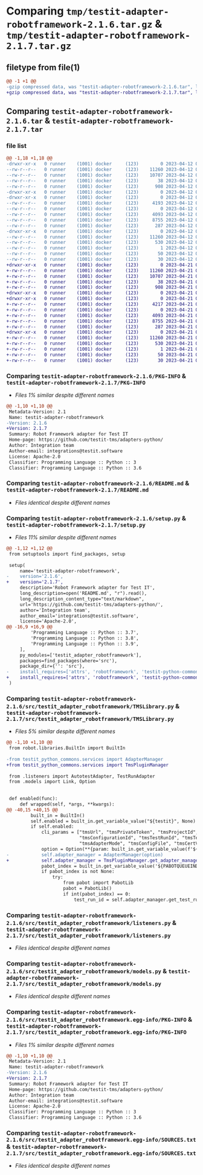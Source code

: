 # Comparing `tmp/testit-adapter-robotframework-2.1.6.tar.gz` & `tmp/testit-adapter-robotframework-2.1.7.tar.gz`

## filetype from file(1)

```diff
@@ -1 +1 @@
-gzip compressed data, was "testit-adapter-robotframework-2.1.6.tar", last modified: Wed Apr 12 09:36:28 2023, max compression
+gzip compressed data, was "testit-adapter-robotframework-2.1.7.tar", last modified: Fri Apr 21 08:18:26 2023, max compression
```

## Comparing `testit-adapter-robotframework-2.1.6.tar` & `testit-adapter-robotframework-2.1.7.tar`

### file list

```diff
@@ -1,18 +1,18 @@
-drwxr-xr-x   0 runner    (1001) docker     (123)        0 2023-04-12 09:36:28.053650 testit-adapter-robotframework-2.1.6/
--rw-r--r--   0 runner    (1001) docker     (123)    11260 2023-04-12 09:36:28.053650 testit-adapter-robotframework-2.1.6/PKG-INFO
--rw-r--r--   0 runner    (1001) docker     (123)    10707 2023-04-12 09:35:58.000000 testit-adapter-robotframework-2.1.6/README.md
--rw-r--r--   0 runner    (1001) docker     (123)       38 2023-04-12 09:36:28.053650 testit-adapter-robotframework-2.1.6/setup.cfg
--rw-r--r--   0 runner    (1001) docker     (123)      908 2023-04-12 09:35:58.000000 testit-adapter-robotframework-2.1.6/setup.py
-drwxr-xr-x   0 runner    (1001) docker     (123)        0 2023-04-12 09:36:28.049650 testit-adapter-robotframework-2.1.6/src/
-drwxr-xr-x   0 runner    (1001) docker     (123)        0 2023-04-12 09:36:28.053650 testit-adapter-robotframework-2.1.6/src/testit_adapter_robotframework/
--rw-r--r--   0 runner    (1001) docker     (123)     4193 2023-04-12 09:35:58.000000 testit-adapter-robotframework-2.1.6/src/testit_adapter_robotframework/TMSLibrary.py
--rw-r--r--   0 runner    (1001) docker     (123)        0 2023-04-12 09:35:58.000000 testit-adapter-robotframework-2.1.6/src/testit_adapter_robotframework/__init__.py
--rw-r--r--   0 runner    (1001) docker     (123)     4093 2023-04-12 09:35:58.000000 testit-adapter-robotframework-2.1.6/src/testit_adapter_robotframework/listeners.py
--rw-r--r--   0 runner    (1001) docker     (123)     8755 2023-04-12 09:35:58.000000 testit-adapter-robotframework-2.1.6/src/testit_adapter_robotframework/models.py
--rw-r--r--   0 runner    (1001) docker     (123)      287 2023-04-12 09:35:58.000000 testit-adapter-robotframework-2.1.6/src/testit_adapter_robotframework/utils.py
-drwxr-xr-x   0 runner    (1001) docker     (123)        0 2023-04-12 09:36:28.053650 testit-adapter-robotframework-2.1.6/src/testit_adapter_robotframework.egg-info/
--rw-r--r--   0 runner    (1001) docker     (123)    11260 2023-04-12 09:36:28.000000 testit-adapter-robotframework-2.1.6/src/testit_adapter_robotframework.egg-info/PKG-INFO
--rw-r--r--   0 runner    (1001) docker     (123)      530 2023-04-12 09:36:28.000000 testit-adapter-robotframework-2.1.6/src/testit_adapter_robotframework.egg-info/SOURCES.txt
--rw-r--r--   0 runner    (1001) docker     (123)        1 2023-04-12 09:36:28.000000 testit-adapter-robotframework-2.1.6/src/testit_adapter_robotframework.egg-info/dependency_links.txt
--rw-r--r--   0 runner    (1001) docker     (123)       50 2023-04-12 09:36:28.000000 testit-adapter-robotframework-2.1.6/src/testit_adapter_robotframework.egg-info/requires.txt
--rw-r--r--   0 runner    (1001) docker     (123)       30 2023-04-12 09:36:28.000000 testit-adapter-robotframework-2.1.6/src/testit_adapter_robotframework.egg-info/top_level.txt
+drwxr-xr-x   0 runner    (1001) docker     (123)        0 2023-04-21 08:18:26.941446 testit-adapter-robotframework-2.1.7/
+-rw-r--r--   0 runner    (1001) docker     (123)    11260 2023-04-21 08:18:26.941446 testit-adapter-robotframework-2.1.7/PKG-INFO
+-rw-r--r--   0 runner    (1001) docker     (123)    10707 2023-04-21 08:17:56.000000 testit-adapter-robotframework-2.1.7/README.md
+-rw-r--r--   0 runner    (1001) docker     (123)       38 2023-04-21 08:18:26.941446 testit-adapter-robotframework-2.1.7/setup.cfg
+-rw-r--r--   0 runner    (1001) docker     (123)      908 2023-04-21 08:17:56.000000 testit-adapter-robotframework-2.1.7/setup.py
+drwxr-xr-x   0 runner    (1001) docker     (123)        0 2023-04-21 08:18:26.937446 testit-adapter-robotframework-2.1.7/src/
+drwxr-xr-x   0 runner    (1001) docker     (123)        0 2023-04-21 08:18:26.941446 testit-adapter-robotframework-2.1.7/src/testit_adapter_robotframework/
+-rw-r--r--   0 runner    (1001) docker     (123)     4217 2023-04-21 08:17:56.000000 testit-adapter-robotframework-2.1.7/src/testit_adapter_robotframework/TMSLibrary.py
+-rw-r--r--   0 runner    (1001) docker     (123)        0 2023-04-21 08:17:56.000000 testit-adapter-robotframework-2.1.7/src/testit_adapter_robotframework/__init__.py
+-rw-r--r--   0 runner    (1001) docker     (123)     4093 2023-04-21 08:17:56.000000 testit-adapter-robotframework-2.1.7/src/testit_adapter_robotframework/listeners.py
+-rw-r--r--   0 runner    (1001) docker     (123)     8755 2023-04-21 08:17:56.000000 testit-adapter-robotframework-2.1.7/src/testit_adapter_robotframework/models.py
+-rw-r--r--   0 runner    (1001) docker     (123)      287 2023-04-21 08:17:56.000000 testit-adapter-robotframework-2.1.7/src/testit_adapter_robotframework/utils.py
+drwxr-xr-x   0 runner    (1001) docker     (123)        0 2023-04-21 08:18:26.941446 testit-adapter-robotframework-2.1.7/src/testit_adapter_robotframework.egg-info/
+-rw-r--r--   0 runner    (1001) docker     (123)    11260 2023-04-21 08:18:26.000000 testit-adapter-robotframework-2.1.7/src/testit_adapter_robotframework.egg-info/PKG-INFO
+-rw-r--r--   0 runner    (1001) docker     (123)      530 2023-04-21 08:18:26.000000 testit-adapter-robotframework-2.1.7/src/testit_adapter_robotframework.egg-info/SOURCES.txt
+-rw-r--r--   0 runner    (1001) docker     (123)        1 2023-04-21 08:18:26.000000 testit-adapter-robotframework-2.1.7/src/testit_adapter_robotframework.egg-info/dependency_links.txt
+-rw-r--r--   0 runner    (1001) docker     (123)       50 2023-04-21 08:18:26.000000 testit-adapter-robotframework-2.1.7/src/testit_adapter_robotframework.egg-info/requires.txt
+-rw-r--r--   0 runner    (1001) docker     (123)       30 2023-04-21 08:18:26.000000 testit-adapter-robotframework-2.1.7/src/testit_adapter_robotframework.egg-info/top_level.txt
```

### Comparing `testit-adapter-robotframework-2.1.6/PKG-INFO` & `testit-adapter-robotframework-2.1.7/PKG-INFO`

 * *Files 1% similar despite different names*

```diff
@@ -1,10 +1,10 @@
 Metadata-Version: 2.1
 Name: testit-adapter-robotframework
-Version: 2.1.6
+Version: 2.1.7
 Summary: Robot Framework adapter for Test IT
 Home-page: https://github.com/testit-tms/adapters-python/
 Author: Integration team
 Author-email: integrations@testit.software
 License: Apache-2.0
 Classifier: Programming Language :: Python :: 3
 Classifier: Programming Language :: Python :: 3.6
```

### Comparing `testit-adapter-robotframework-2.1.6/README.md` & `testit-adapter-robotframework-2.1.7/README.md`

 * *Files identical despite different names*

### Comparing `testit-adapter-robotframework-2.1.6/setup.py` & `testit-adapter-robotframework-2.1.7/setup.py`

 * *Files 11% similar despite different names*

```diff
@@ -1,12 +1,12 @@
 from setuptools import find_packages, setup
 
 setup(
     name='testit-adapter-robotframework',
-    version='2.1.6',
+    version='2.1.7',
     description='Robot Framework adapter for Test IT',
     long_description=open('README.md', "r").read(),
     long_description_content_type="text/markdown",
     url='https://github.com/testit-tms/adapters-python/',
     author='Integration team',
     author_email='integrations@testit.software',
     license='Apache-2.0',
@@ -16,9 +16,9 @@
         'Programming Language :: Python :: 3.7',
         'Programming Language :: Python :: 3.8',
         'Programming Language :: Python :: 3.9',
     ],
     py_modules=['testit_adapter_robotframework'],
     packages=find_packages(where='src'),
     package_dir={'': 'src'},
-    install_requires=['attrs', 'robotframework', 'testit-python-commons==2.1.6']
+    install_requires=['attrs', 'robotframework', 'testit-python-commons==2.1.7']
 )
```

### Comparing `testit-adapter-robotframework-2.1.6/src/testit_adapter_robotframework/TMSLibrary.py` & `testit-adapter-robotframework-2.1.7/src/testit_adapter_robotframework/TMSLibrary.py`

 * *Files 5% similar despite different names*

```diff
@@ -1,10 +1,10 @@
 from robot.libraries.BuiltIn import BuiltIn
 
-from testit_python_commons.services import AdapterManager
+from testit_python_commons.services import TmsPluginManager
 
 from .listeners import AutotestAdapter, TestRunAdapter
 from .models import Link, Option
 
 
 def enabled(func):
     def wrapped(self, *args, **kwargs):
@@ -40,15 +40,15 @@
         built_in = BuiltIn()
         self.enabled = built_in.get_variable_value("${testit}", None) is not None
         if self.enabled:
             cli_params = ["tmsUrl", "tmsPrivateToken", "tmsProjectId",
                           "tmsConfigurationId", "tmsTestRunId", "tmsTestRunName",
                           "tmsAdapterMode", "tmsConfigFile", "tmsCertValidation", "tmsAutomaticCreationTestCases"]
             option = Option(**{param: built_in.get_variable_value(f'${{{param}}}', None) for param in cli_params})
-            self.adapter_manager = AdapterManager(option)
+            self.adapter_manager = TmsPluginManager.get_adapter_manager(option)
             pabot_index = built_in.get_variable_value('${PABOTQUEUEINDEX}', None)
             if pabot_index is not None:
                 try:
                     from pabot import PabotLib
                     pabot = PabotLib()
                     if int(pabot_index) == 0:
                         test_run_id = self.adapter_manager.get_test_run_id()
```

### Comparing `testit-adapter-robotframework-2.1.6/src/testit_adapter_robotframework/listeners.py` & `testit-adapter-robotframework-2.1.7/src/testit_adapter_robotframework/listeners.py`

 * *Files identical despite different names*

### Comparing `testit-adapter-robotframework-2.1.6/src/testit_adapter_robotframework/models.py` & `testit-adapter-robotframework-2.1.7/src/testit_adapter_robotframework/models.py`

 * *Files identical despite different names*

### Comparing `testit-adapter-robotframework-2.1.6/src/testit_adapter_robotframework.egg-info/PKG-INFO` & `testit-adapter-robotframework-2.1.7/src/testit_adapter_robotframework.egg-info/PKG-INFO`

 * *Files 1% similar despite different names*

```diff
@@ -1,10 +1,10 @@
 Metadata-Version: 2.1
 Name: testit-adapter-robotframework
-Version: 2.1.6
+Version: 2.1.7
 Summary: Robot Framework adapter for Test IT
 Home-page: https://github.com/testit-tms/adapters-python/
 Author: Integration team
 Author-email: integrations@testit.software
 License: Apache-2.0
 Classifier: Programming Language :: Python :: 3
 Classifier: Programming Language :: Python :: 3.6
```

### Comparing `testit-adapter-robotframework-2.1.6/src/testit_adapter_robotframework.egg-info/SOURCES.txt` & `testit-adapter-robotframework-2.1.7/src/testit_adapter_robotframework.egg-info/SOURCES.txt`

 * *Files identical despite different names*


